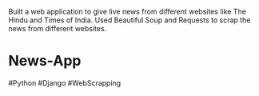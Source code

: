 Built a web application to give live news from different websites like The Hindu and Times of India. Used Beautiful Soup and Requests to scrap the news from different websites.

# News-App
#Python
#Django
#WebScrapping
